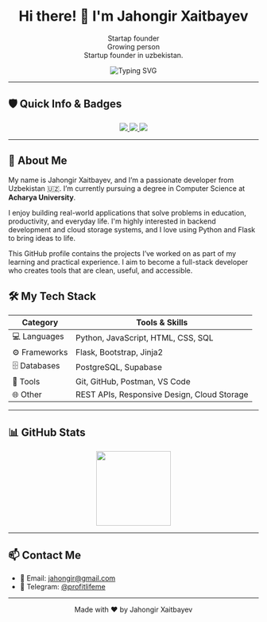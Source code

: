 <h1 align="center">Hi there! 👋 I'm Jahongir Xaitbayev</h1>

<p align="center">
  Startap founder<br/>
  Growing person <br/>
  Startup founder in uzbekistan.
</p>

<p align="center">
  <img src="https://readme-typing-svg.herokuapp.com?font=Fira+Code&size=22&duration=3000&pause=1000&center=true&vCenter=true&width=440&lines=Welcome+to+my+GitHub!;I'm+a+Flask+Developer;I+build+real-world+web+apps" alt="Typing SVG">
</p>

---

## 🛡️ Quick Info & Badges

<p align="center">
  <a href="https://github.com/axrorback">
    <img src="https://img.shields.io/github/followers/axrorback?label=Follow&style=social" />
  </a>
  <a href="mailto:axrorback@gmail.com">
    <img src="https://img.shields.io/badge/Email-Contact-green?style=flat&logo=gmail" />
  </a>
  <a href="https://softwareuz.github.io">
    <img src="https://img.shields.io/badge/Portfolio-softwareuz.github.io-blue?style=flat-square&logo=githubpages" />
  </a>
</p>

---

## 🚀 About Me

My name is Jahongir Xaitbayev, and I’m a passionate developer from Uzbekistan 🇺🇿. I’m currently pursuing a degree in Computer Science at **Acharya University**.

I enjoy building real-world applications that solve problems in education, productivity, and everyday life. I'm highly interested in backend development and cloud storage systems, and I love using Python and Flask to bring ideas to life.

This GitHub profile contains the projects I’ve worked on as part of my learning and practical experience. I aim to become a full-stack developer who creates tools that are clean, useful, and accessible.


## 🛠️ My Tech Stack

| Category       | Tools & Skills |
|----------------|----------------|
| 💻 Languages   | Python, JavaScript, HTML, CSS, SQL |
| ⚙️ Frameworks  | Flask, Bootstrap, Jinja2 |
| 🗄️ Databases   | PostgreSQL, Supabase |
| 🧪 Tools       | Git, GitHub, Postman, VS Code |
| 🌐 Other       | REST APIs, Responsive Design, Cloud Storage |

---

## 📊 GitHub Stats

<p align="center">
  <img src="https://github-readme-stats.vercel.app/api?username=Jahongircoder456&show_icons=true&theme=github_dark" height="150" />
</p>

---

## 📫 Contact Me

 
- 📧 Email: [jahongir@gmail.com](mailto:jahongiritdasturchi@gmail.com)  
- 💬 Telegram: [@profitlifeme](https://t.me/profitlifeme) 


---

<p align="center">
  Made with ❤️ by Jahongir Xaitbayev
</p>
